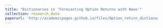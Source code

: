 ```yaml
---
title: "Dictionaries in 'Forecasting Option Returns with News'"
collection: research_data
paperurl: 'http://academicpages.github.io/files/Option_return_dictionary/option_dictionary.zip'
---
```

